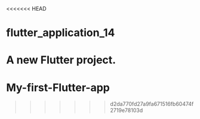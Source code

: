 <<<<<<< HEAD
# flutter_application_14

A new Flutter project.
=======
# My-first-Flutter-app
>>>>>>> d2da770fd27a9fa671516fb60474f2719e78103d
